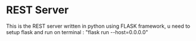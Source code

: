 # REST Server
This is the REST server written in python using FLASK framework, u need to setup flask and run on terminal : "flask run --host=0.0.0.0"
